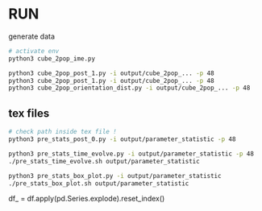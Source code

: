 # RUN

generate data

```sh
# activate env
python3 cube_2pop_ime.py

python3 cube_2pop_post_1.py -i output/cube_2pop_... -p 48
python3 cube_2pop_post_1.py -i output/cube_2pop_... -p 48
python3 cube_2pop_orientation_dist.py -i output/cube_2pop_... -p 48

```

## tex files

```sh
# check path inside tex file !
python3 pre_stats_post_0.py -i output/parameter_statistic -p 48

python3 pre_stats_time_evolve.py -i output/parameter_statistic -p 48
./pre_stats_time_evolve.sh output/parameter_statistic

python3 pre_stats_box_plot.py -i output/parameter_statistic
./pre_stats_box_plot.sh output/parameter_statistic
```

df\_ = df.apply(pd.Series.explode).reset_index()

